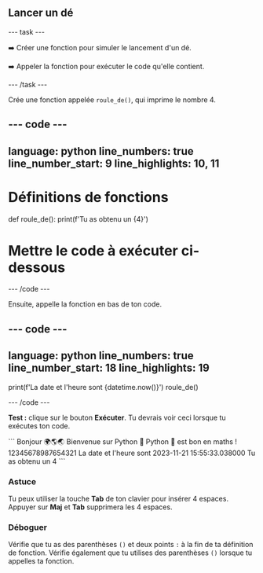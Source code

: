 <h2 class="c-project-heading--task">Lancer un dé</h2>

--- task ---

➡️ Créer une fonction pour simuler le lancement d'un dé.

➡️ Appeler la fonction pour exécuter le code qu'elle contient.

--- /task ---

Crée une fonction appelée `roule_de()`, qui imprime le nombre 4.

--- code ---
---
language: python
line_numbers: true
line_number_start: 9
line_highlights: 10, 11
---

# Définitions de fonctions
def roule_de():
    print(f'Tu as obtenu un {4}')

# Mettre le code à exécuter ci-dessous

--- /code ---

Ensuite, appelle la fonction en bas de ton code.

--- code ---
---
language: python
line_numbers: true
line_number_start: 18
line_highlights: 19
---
print(f'La date et l'heure sont {datetime.now()}')
roule_de()

--- /code ---

**Test :** clique sur le bouton **Exécuter**.
Tu devrais voir ceci lorsque tu exécutes ton code.

<div class="c-project-output">
```
Bonjour 🌍🌎🌏
Bienvenue sur Python 🐍
Python 🐍 est bon en maths !
12345678987654321
La date et l'heure sont 2023-11-21 15:55:33.038000
Tu as obtenu un 4
```
</div>

<div class="c-project-callout c-project-callout--tip">

### Astuce

Tu peux utiliser la touche **Tab** de ton clavier pour insérer 4 espaces. Appuyer sur **Maj** et **Tab** supprimera les 4 espaces.

</div>

<div class="c-project-callout c-project-callout--debug">

### Déboguer

Vérifie que tu as des parenthèses `()` et deux points `:` à la fin de ta définition de fonction. Vérifie également que tu utilises des parenthèses `()` lorsque tu appelles ta fonction.

</div>

